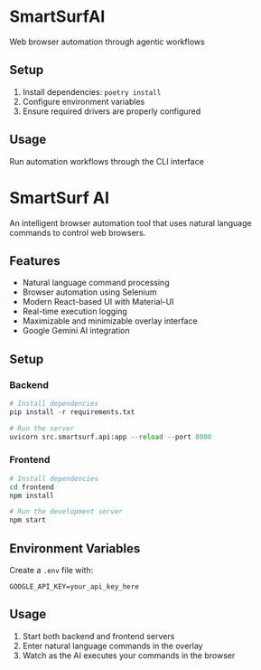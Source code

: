 # SmartSurfAI

Web browser automation through agentic workflows

## Setup

1. Install dependencies: `poetry install`
2. Configure environment variables
3. Ensure required drivers are properly configured

## Usage

Run automation workflows through the CLI interface



# SmartSurf AI

An intelligent browser automation tool that uses natural language commands to control web browsers.

## Features

- Natural language command processing
- Browser automation using Selenium
- Modern React-based UI with Material-UI
- Real-time execution logging
- Maximizable and minimizable overlay interface
- Google Gemini AI integration

## Setup

### Backend
```python
# Install dependencies
pip install -r requirements.txt

# Run the server
uvicorn src.smartsurf.api:app --reload --port 8000
```

### Frontend
```bash
# Install dependencies
cd frontend
npm install

# Run the development server
npm start
```

## Environment Variables

Create a `.env` file with:
```env
GOOGLE_API_KEY=your_api_key_here
```

## Usage

1. Start both backend and frontend servers
2. Enter natural language commands in the overlay
3. Watch as the AI executes your commands in the browser